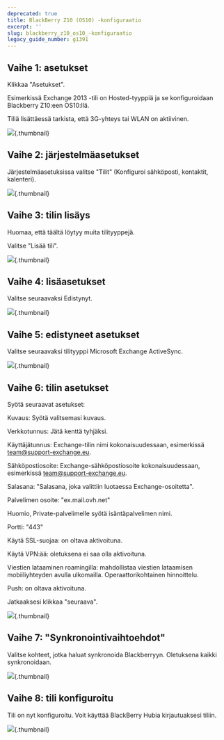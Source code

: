 ```yaml
---
deprecated: true
title: BlackBerry Z10 (OS10) -konfiguraatio
excerpt: ''
slug: blackberry_z10_os10_-konfiguraatio
legacy_guide_number: g1391
---
```



## Vaihe 1: asetukset
Klikkaa "Asetukset".

Esimerkissä Exchange 2013 -tili on Hosted-tyyppiä ja se konfiguroidaan Blackberry Z10:een OS10:llä.

Tiliä lisättäessä tarkista, että 3G-yhteys tai WLAN on aktiivinen.

![](images/img_1777.jpg){.thumbnail}


## Vaihe 2: järjestelmäasetukset
Järjestelmäasetuksissa valitse  "Tilit" (Konfiguroi sähköposti, kontaktit, kalenteri).

![](images/img_1783.jpg){.thumbnail}


## Vaihe 3: tilin lisäys
Huomaa, että täältä löytyy muita tilityyppejä.

Valitse "Lisää tili".

![](images/img_1784.jpg){.thumbnail}


## Vaihe 4: lisäasetukset
Valitse seuraavaksi Edistynyt.

![](images/img_1785.jpg){.thumbnail}


## Vaihe 5: edistyneet asetukset
Valitse seuraavaksi tilityyppi Microsoft Exchange ActiveSync.

![](images/img_1786.jpg){.thumbnail}


## Vaihe 6: tilin asetukset
Syötä seuraavat asetukset:

Kuvaus: Syötä valitsemasi kuvaus.

Verkkotunnus: Jätä kenttä tyhjäksi.

Käyttäjätunnus: Exchange-tilin nimi kokonaisuudessaan, esimerkissä team@support-exchange.eu.

Sähköpostiosoite: Exchange-sähköpostiosoite kokonaisuudessaan, esimerkissä team@support-exchange.eu.

Salasana: "Salasana, joka valittiin luotaessa Exchange-osoitetta".

Palvelimen osoite: "ex.mail.ovh.net"

Huomio, Private-palvelimelle syötä isäntäpalvelimen nimi.

Portti: "443"

Käytä SSL-suojaa: on oltava aktivoituna.

Käytä VPN:ää: oletuksena ei saa olla aktivoituna.

Viestien lataaminen roamingilla: mahdollistaa viestien lataamisen mobiiliyhteyden avulla ulkomailla. Operaattorikohtainen hinnoittelu.

Push: on oltava aktivoituna.

Jatkaaksesi klikkaa "seuraava".

![](images/img_1787.jpg){.thumbnail}


## Vaihe 7: "Synkronointivaihtoehdot"
Valitse kohteet, jotka haluat synkronoida Blackberryyn. Oletuksena kaikki synkronoidaan.

![](images/img_1788.jpg){.thumbnail}


## Vaihe 8: tili konfiguroitu
Tili on nyt konfiguroitu. Voit käyttää BlackBerry Hubia kirjautuaksesi tiliin.

![](images/img_1789.jpg){.thumbnail}

